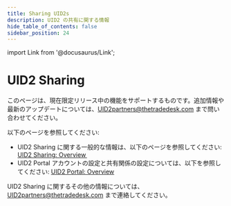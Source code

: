 ```yaml
---
title: Sharing UID2s
description: UID2 の共有に関する情報
hide_table_of_contents: false
sidebar_position: 24
---
```


import Link from '@docusaurus/Link';

# UID2 Sharing

このページは、現在限定リリース中の機能をサポートするものです。追加情報や最新のアップデートについては、[UID2partners@thetradedesk.com](mailto:UID2partners@thetradedesk.com) まで問い合わせてください。

以下のページを参照してください:

- UID2 Sharing に関する一般的な情報は、以下のページを参照してください: [UID2 Sharing: Overview ](../sharing/sharing-overview.md)
- UID2 Portal アカウントの設定と共有関係の設定については、以下を参照してください: [UID2 Portal: Overview](../portal/portal-overview.md)

UID2 Sharing に関するその他の情報については、[UID2partners@thetradedesk.com](mailto:UID2partners@thetradedesk.com) まで連絡してください。
